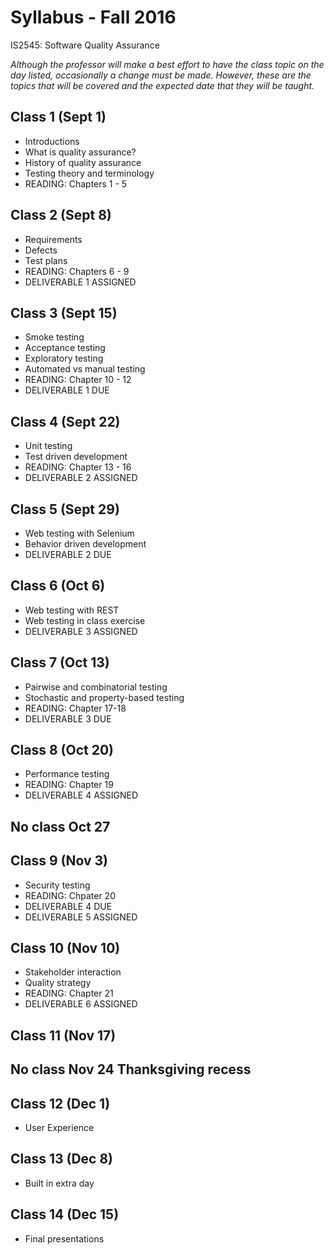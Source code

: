 # Syllabus - Fall 2016
IS2545: Software Quality Assurance

_Although the professor will make a best effort to have the class topic on the day listed, occasionally a change must be made.  However, these are the topics that will be covered and the expected date that they will be taught._

## Class 1 (Sept 1)
* Introductions
* What is quality assurance?
* History of quality assurance
* Testing theory and terminology
* READING: Chapters 1 - 5

## Class 2 (Sept 8)
* Requirements
* Defects
* Test plans
* READING: Chapters 6 - 9
* DELIVERABLE 1 ASSIGNED

## Class 3 (Sept 15)
* Smoke testing
* Acceptance testing
* Exploratory testing
* Automated vs manual testing
* READING: Chapter 10 - 12
* DELIVERABLE 1 DUE

## Class 4 (Sept 22)
* Unit testing
* Test driven development
* READING: Chapter 13 - 16
* DELIVERABLE 2 ASSIGNED

## Class 5 (Sept 29)
* Web testing with Selenium
* Behavior driven development
* DELIVERABLE 2 DUE

## Class 6 (Oct 6)
* Web testing with REST
* Web testing in class exercise
* DELIVERABLE 3 ASSIGNED

## Class 7 (Oct 13)
* Pairwise and combinatorial testing
* Stochastic and property-based testing
* READING: Chapter 17-18
* DELIVERABLE 3 DUE

## Class 8 (Oct 20)
* Performance testing
* READING: Chapter 19
* DELIVERABLE 4 ASSIGNED

## No class Oct 27

## Class 9 (Nov 3)
* Security testing
* READING: Chpater 20
* DELIVERABLE 4 DUE
* DELIVERABLE 5 ASSIGNED

## Class 10 (Nov 10)
* Stakeholder interaction
* Quality strategy
* READING: Chapter 21
* DELIVERABLE 6 ASSIGNED

## Class 11 (Nov 17)
## No class Nov 24 Thanksgiving recess

## Class 12 (Dec 1)
* User Experience

## Class 13 (Dec 8)
* Built in extra day

## Class 14 (Dec 15)
* Final presentations